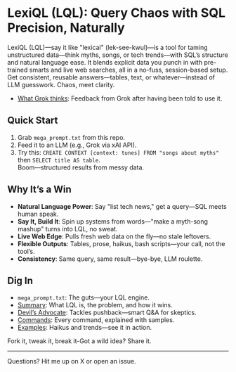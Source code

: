 # LexiQL (LQL): Query Chaos with SQL Precision, Naturally

LexiQL (LQL)—say it like "lexical" (lek-see-kwul)—is a tool for taming unstructured data—think myths, songs, or tech trends—with SQL’s structure and natural language ease. It blends explicit data you punch in with pre-trained smarts and live web searches, all in a no-fuss, session-based setup. Get consistent, reusable answers—tables, text, or whatever—instead of LLM guesswork. Chaos, meet clarity.

- [What Grok thinks](docs/groks_opinion.md): Feedback from Grok after having been told to use it.

## Quick Start
1. Grab `mega_prompt.txt` from this repo.  
2. Feed it to an LLM (e.g., Grok via xAI API).  
3. Try this: `CREATE CONTEXT [context: tunes] FROM "songs about myths"` then `SELECT title AS table`.  
Boom—structured results from messy data.

## Why It’s a Win
- **Natural Language Power**: Say "list tech news," get a query—SQL meets human speak.  
- **Say It, Build It**: Spin up systems from words—"make a myth-song mashup" turns into LQL, no sweat.  
- **Live Web Edge**: Pulls fresh web data on the fly—no stale leftovers.  
- **Flexible Outputs**: Tables, prose, haikus, bash scripts—your call, not the tool’s.  
- **Consistency**: Same query, same result—bye-bye, LLM roulette.

## Dig In
- `mega_prompt.txt`: The guts—your LQL engine.  
- [Summary](docs/summary.md): What LQL is, the problem, and how it wins.  
- [Devil’s Advocate](docs/devils_advocate.md): Tackles pushback—smart Q&A for skeptics.  
- [Commands](docs/commands.md): Every command, explained with samples.  
- [Examples](docs/examples.md): Haikus and trends—see it in action.

Fork it, tweak it, break it-Got a wild idea? Share it.

---
Questions? Hit me up on X or open an issue.
